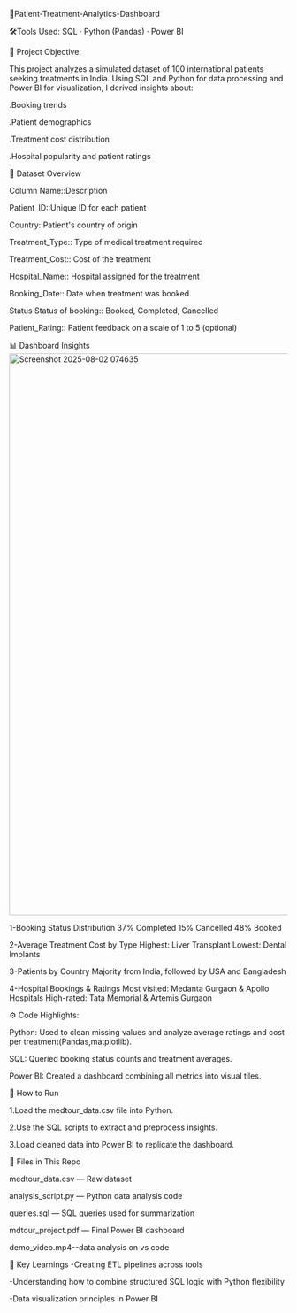 
🏥Patient-Treatment-Analytics-Dashboard

🛠️Tools Used: SQL · Python (Pandas) · Power BI

🎯 Project Objective:

This project analyzes a simulated dataset of 100 international patients seeking treatments in India. Using SQL and Python for data processing and Power BI for visualization, I derived insights about:

.Booking trends

.Patient demographics

.Treatment cost distribution

.Hospital popularity and patient ratings

📁 Dataset Overview

Column Name::Description

Patient_ID::Unique ID for each patient

Country::Patient's country of origin

Treatment_Type::	Type of medical treatment required

Treatment_Cost::	Cost of the treatment

Hospital_Name::	Hospital assigned for the treatment

Booking_Date::	Date when treatment was booked

Status	Status of booking:: Booked, Completed, Cancelled

Patient_Rating::	Patient feedback on a scale of 1 to 5 (optional)


📊 Dashboard Insights<img width="1913" height="1016" alt="Screenshot 2025-08-02 074635" src="https://github.com/user-attachments/assets/b13052ae-d459-4e09-8d81-ba75531e1c43" />

1-Booking Status Distribution
37% Completed
15% Cancelled
48% Booked

2-Average Treatment Cost by Type
Highest: Liver Transplant
Lowest: Dental Implants

3-Patients by Country
Majority from India, followed by USA and Bangladesh

4-Hospital Bookings & Ratings
Most visited: Medanta Gurgaon & Apollo Hospitals
High-rated: Tata Memorial & Artemis Gurgaon


⚙ Code Highlights:

Python: Used to clean missing values and analyze average ratings and cost per treatment(Pandas,matplotlib).

SQL: Queried booking status counts and treatment averages.

Power BI: Created a dashboard combining all metrics into visual tiles.


📌 How to Run

1.Load the medtour_data.csv file into Python.

2.Use the SQL scripts to extract and preprocess insights.

3.Load cleaned data into Power BI to replicate the dashboard.



📂 Files in This Repo

medtour_data.csv — Raw dataset

analysis_script.py — Python data analysis code

queries.sql — SQL queries used for summarization

mdtour_project.pdf — Final Power BI dashboard

demo_video.mp4--data analysis on vs code


🧠 Key Learnings
-Creating ETL pipelines across tools

-Understanding how to combine structured SQL logic with Python flexibility

-Data visualization principles in Power BI





